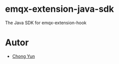 # emqx-extension-java-sdk

The Java SDK for emqx-extension-hook

# Autor

- [Chong Yun](https://github.com/chongyuanyin)
